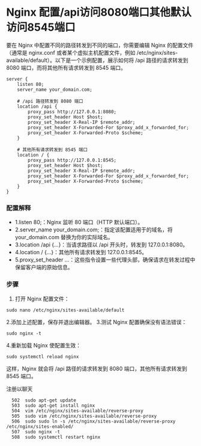 # Nginx 配置/api访问8080端口其他默认访问8545端口


 要在 Nginx 中配置不同的路径转发到不同的端口，你需要编辑 Nginx 的配置文件（通常是 nginx.conf 或者某个虚拟主机配置文件，例如 /etc/nginx/sites-available/default）。以下是一个示例配置，展示如何将 /api 路径的请求转发到 8080 端口，而将其他所有请求转发到 8545 端口。


```
server {
    listen 80;
    server_name your_domain.com;

    # /api 路径转发到 8080 端口
    location /api {
        proxy_pass http://127.0.0.1:8080;
        proxy_set_header Host $host;
        proxy_set_header X-Real-IP $remote_addr;
        proxy_set_header X-Forwarded-For $proxy_add_x_forwarded_for;
        proxy_set_header X-Forwarded-Proto $scheme;
    }

    # 其他所有请求转发到 8545 端口
    location / {
        proxy_pass http://127.0.0.1:8545;
        proxy_set_header Host $host;
        proxy_set_header X-Real-IP $remote_addr;
        proxy_set_header X-Forwarded-For $proxy_add_x_forwarded_for;
        proxy_set_header X-Forwarded-Proto $scheme;
    }
}

```

### 配置解释

- 1.listen 80;：Nginx 监听 80 端口（HTTP 默认端口）。
- 2.server_name your_domain.com;：指定该配置适用于的域名，将 your_domain.com 替换为你的实际域名。
- 3.location /api {...}：当请求路径以 /api 开头时，转发到 127.0.0.1:8080。
- 4.location / {...}：其他所有请求转发到 127.0.0.1:8545。
- 5.proxy_set_header ...：这些指令设置一些代理头部，确保请求在转发过程中保留客户端的原始信息。

### 步骤
1. 打开 Nginx 配置文件：
```
sudo nano /etc/nginx/sites-available/default
```
2.添加上述配置，保存并退出编辑器。
3.测试 Nginx 配置确保没有语法错误：

```
sudo nginx -t
```
4.重新加载 Nginx 使配置生效：

```
sudo systemctl reload nginx
```
这样，Nginx 就会将 /api 路径的请求转发到 8080 端口，其他所有请求转发到 8545 端口。

注册以聊天



```
  502  sudo apt-get update
  503  sudo apt-get install nginx
  504  vim /etc/nginx/sites-available/reverse-proxy
  505  sudo vim /etc/nginx/sites-available/reverse-proxy
  506  sudo sudo ln -s /etc/nginx/sites-available/reverse-proxy /etc/nginx/sites-enabled/
  507  sudo nginx -t
  508  sudo systemctl restart nginx
```


